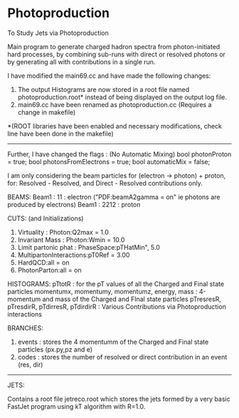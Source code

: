# Photoproduction
To Study Jets via Photoproduction 

Main program to generate charged hadron spectra from photon-initiated
hard processes, by combining sub-runs with direct or resolved photons
or by generating all with contributions in a single run.

I have modified the main69.cc and have made the following changes:
1. The output Histograms are now stored in a root file named photoproduction.root* instead of being displayed on the output log file.
2. main69.cc have been renamed as photoproduction.cc (Requires a change in makefile)

*(ROOT libraries have been enabled and necessary modifications, check line have been done in the makefile)

--------------------------------------------------------------------------------------------------------------

Further, I have changed the flags : (No Automatic Mixing)
bool photonProton = true;
bool photonsFromElectrons = true;
bool automaticMix = false;

I am only considering the beam particles for (electron -> photon) + proton, for:
Resolved - Resolved, and Direct - Resolved contributions only.

BEAMS: 
Beam1 : 11 : electron ("PDF:beamA2gamma = on" ie photons are produced by electrons)
Beam1 : 2212 : proton

CUTS: (and Initializations)
1. Virtuality : Photon:Q2max = 1.0
2. Invariant Mass : Photon:Wmin  = 10.0 
3. Limit partonic phat : PhaseSpace:pTHatMin", 5.0
4. MultipartonInteractions:pT0Ref = 3.00
5. HardQCD:all = on
6. PhotonParton:all = on

HISTOGRAMS:
pTtotR : for the pT values of all the Charged and Final state particles
momentumx, momentumy, momentumz, energy,  mass : 4-momentum and mass of the Charged and FInal state particles
pTresresR, pTresdirR, pTdirresR, pTdirdirR : Various Contributions via Photoproduction interactions

BRANCHES:
1. events : stores the 4 momentumm of the Charged and Final state particles (px.py,pz and e)
2. codes : stores the number of resolved or direct contribution in an event (res, dir)

********************************************************************************************************************************************

JETS:

Contains a root file jetreco.root which stores the jets formed by a very basic FastJet program using kT algorithm with R=1.0.


